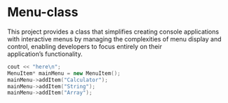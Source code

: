 # Menu-class

This project provides a class that simplifies creating console applications with interactive menus by managing the complexities of menu display and control, enabling developers to focus entirely on their application’s functionality.

```cpp
cout << "here\n";
MenuItem* mainMenu = new MenuItem();
mainMenu->addItem("Calculator");
mainMenu->addItem("String");
mainMenu->addItem("Array");
```
